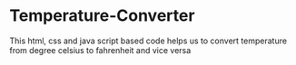 # Temperature-Converter
This html, css and java script based code helps us to convert temperature from degree celsius to fahrenheit and vice versa 
